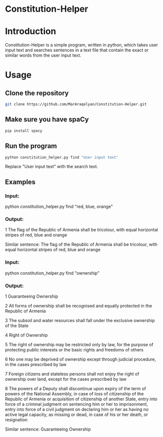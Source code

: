 # Constitution-Helper

# Introduction

Constitution-Helper is a simple program, written in python, which takes user input text and searches sentences in a text file that contain the exact or similar words from the user input text.

# Usage

## Clone the repository

```bash
git clone https://github.com/MarAraqelyan/Constitution-Helper.git
```

## Make sure you have spaCy

```bash
pip install spacy
```

## Run the program

```bash
python constitution_helper.py find "User input text"
```
Replace "User input text" with the search text.

## Examples
### Input:

python constitution_helper.py find  "red, blue, orange"

### Output:

1  The flag of the Republic of Armenia shall be tricolour, with equal horizontal stripes of red, blue and orange

Similar sentence:
  The flag of the Republic of Armenia shall be tricolour, with equal horizontal stripes of red, blue and orange


### Input:

python constitution_helper.py find  "ownership"

### Output:

1  Guaranteeing Ownership

2  All forms of ownership shall be recognised and equally protected in the Republic of Armenia

3  The subsoil and water resources shall fall under the exclusive ownership of the State

4  Right of Ownership

5  The right of ownership may be restricted only by law, for the purpose of protecting public interests or the basic rights and freedoms of others

6  No one may be deprived of ownership except through judicial procedure, in the cases prescribed by law

7  Foreign citizens and stateless persons shall not enjoy the right of ownership over land, except for the cases prescribed by law

8  The powers of a Deputy shall discontinue upon expiry of the term of powers of the National Assembly, in case of loss of citizenship of the Republic of Armenia or acquisition of citizenship of another State, entry into force of a criminal judgment on sentencing him or her to imprisonment, entry into force of a civil judgment on declaring him or her as having no active legal capacity, as missing or dead, in case of his or her death, or resignation

Similar sentence:
  Guaranteeing Ownership
